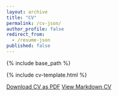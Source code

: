 ```yaml
---
layout: archive
title: "CV"
permalink: /cv-json/
author_profile: false
redirect_from:
  - /resume-json
published: false
---
```


{% include base_path %}

{% include cv-template.html %}

<div class="cv-download-links">
  <a href="{{ base_path }}/files/cv.pdf" class="btn btn--primary">Download CV as PDF</a>
  <a href="{{ base_path }}" class="btn btn--inverse">View Markdown CV</a>
</div>
